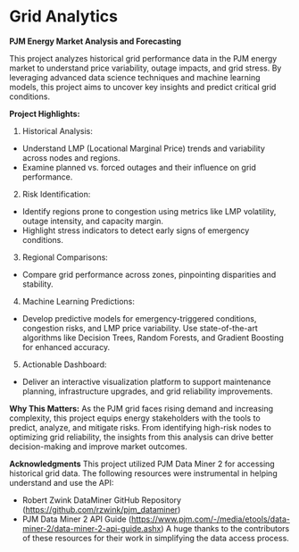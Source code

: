 # Grid Analytics

**PJM Energy Market Analysis and Forecasting**

This project analyzes historical grid performance data in the PJM energy market to understand price variability, outage impacts, and grid stress. By leveraging advanced data science techniques and machine learning models, this project aims to uncover key insights and predict critical grid conditions.


**Project Highlights:**
1. Historical Analysis:
- Understand LMP (Locational Marginal Price) trends and variability across nodes and regions.
- Examine planned vs. forced outages and their influence on grid performance.

2. Risk Identification:
- Identify regions prone to congestion using metrics like LMP volatility, outage intensity, and capacity margin.
- Highlight stress indicators to detect early signs of emergency conditions.

3. Regional Comparisons:
- Compare grid performance across zones, pinpointing disparities and stability.

4. Machine Learning Predictions:
- Develop predictive models for emergency-triggered conditions, congestion risks, and LMP price variability.
Use state-of-the-art algorithms like Decision Trees, Random Forests, and Gradient Boosting for enhanced accuracy.

5. Actionable Dashboard:
- Deliver an interactive visualization platform to support maintenance planning, infrastructure upgrades, and grid reliability improvements.

**Why This Matters:**
As the PJM grid faces rising demand and increasing complexity, this project equips energy stakeholders with the tools to predict, analyze, and mitigate risks. From identifying high-risk nodes to optimizing grid reliability, the insights from this analysis can drive better decision-making and improve market outcomes.

**Acknowledgments**
This project utilized PJM Data Miner 2 for accessing historical grid data. The following resources were instrumental in helping understand and use the API:

- Robert Zwink DataMiner GitHub Repository (https://github.com/rzwink/pjm_dataminer)
- PJM Data Miner 2 API Guide (https://www.pjm.com/-/media/etools/data-miner-2/data-miner-2-api-guide.ashx)
A huge thanks to the contributors of these resources for their work in simplifying the data access process.



